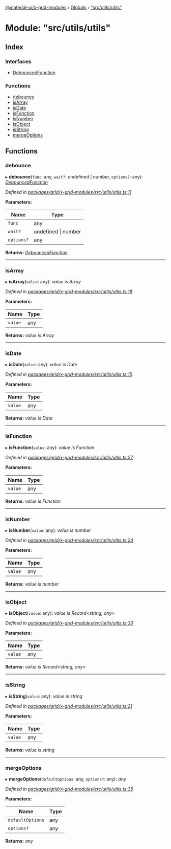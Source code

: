 [@material-ui/x-grid-modules](../README.md) › [Globals](../globals.md) › ["src/utils/utils"](_src_utils_utils_.md)

# Module: "src/utils/utils"

## Index

### Interfaces

- [DebouncedFunction](../interfaces/_src_utils_utils_.debouncedfunction.md)

### Functions

- [debounce](_src_utils_utils_.md#debounce)
- [isArray](_src_utils_utils_.md#isarray)
- [isDate](_src_utils_utils_.md#isdate)
- [isFunction](_src_utils_utils_.md#isfunction)
- [isNumber](_src_utils_utils_.md#isnumber)
- [isObject](_src_utils_utils_.md#isobject)
- [isString](_src_utils_utils_.md#isstring)
- [mergeOptions](_src_utils_utils_.md#mergeoptions)

## Functions

### debounce

▸ **debounce**(`func`: any, `wait?`: undefined | number, `options?`: any): _[DebouncedFunction](../interfaces/_src_utils_utils_.debouncedfunction.md)_

_Defined in [packages/grid/x-grid-modules/src/utils/utils.ts:11](https://github.com/mui-org/material-ui-x/blob/a679779/packages/grid/x-grid-modules/src/utils/utils.ts#L11)_

**Parameters:**

| Name       | Type                    |
| ---------- | ----------------------- |
| `func`     | any                     |
| `wait?`    | undefined &#124; number |
| `options?` | any                     |

**Returns:** _[DebouncedFunction](../interfaces/_src_utils_utils_.debouncedfunction.md)_

---

### isArray

▸ **isArray**(`value`: any): _value is Array<any>_

_Defined in [packages/grid/x-grid-modules/src/utils/utils.ts:18](https://github.com/mui-org/material-ui-x/blob/a679779/packages/grid/x-grid-modules/src/utils/utils.ts#L18)_

**Parameters:**

| Name    | Type |
| ------- | ---- |
| `value` | any  |

**Returns:** _value is Array<any>_

---

### isDate

▸ **isDate**(`value`: any): _value is Date_

_Defined in [packages/grid/x-grid-modules/src/utils/utils.ts:15](https://github.com/mui-org/material-ui-x/blob/a679779/packages/grid/x-grid-modules/src/utils/utils.ts#L15)_

**Parameters:**

| Name    | Type |
| ------- | ---- |
| `value` | any  |

**Returns:** _value is Date_

---

### isFunction

▸ **isFunction**(`value`: any): _value is Function_

_Defined in [packages/grid/x-grid-modules/src/utils/utils.ts:27](https://github.com/mui-org/material-ui-x/blob/a679779/packages/grid/x-grid-modules/src/utils/utils.ts#L27)_

**Parameters:**

| Name    | Type |
| ------- | ---- |
| `value` | any  |

**Returns:** _value is Function_

---

### isNumber

▸ **isNumber**(`value`: any): _value is number_

_Defined in [packages/grid/x-grid-modules/src/utils/utils.ts:24](https://github.com/mui-org/material-ui-x/blob/a679779/packages/grid/x-grid-modules/src/utils/utils.ts#L24)_

**Parameters:**

| Name    | Type |
| ------- | ---- |
| `value` | any  |

**Returns:** _value is number_

---

### isObject

▸ **isObject**(`value`: any): _value is Record<string, any>_

_Defined in [packages/grid/x-grid-modules/src/utils/utils.ts:30](https://github.com/mui-org/material-ui-x/blob/a679779/packages/grid/x-grid-modules/src/utils/utils.ts#L30)_

**Parameters:**

| Name    | Type |
| ------- | ---- |
| `value` | any  |

**Returns:** _value is Record<string, any>_

---

### isString

▸ **isString**(`value`: any): _value is string_

_Defined in [packages/grid/x-grid-modules/src/utils/utils.ts:21](https://github.com/mui-org/material-ui-x/blob/a679779/packages/grid/x-grid-modules/src/utils/utils.ts#L21)_

**Parameters:**

| Name    | Type |
| ------- | ---- |
| `value` | any  |

**Returns:** _value is string_

---

### mergeOptions

▸ **mergeOptions**(`defaultOptions`: any, `options?`: any): _any_

_Defined in [packages/grid/x-grid-modules/src/utils/utils.ts:35](https://github.com/mui-org/material-ui-x/blob/a679779/packages/grid/x-grid-modules/src/utils/utils.ts#L35)_

**Parameters:**

| Name             | Type |
| ---------------- | ---- |
| `defaultOptions` | any  |
| `options?`       | any  |

**Returns:** _any_
